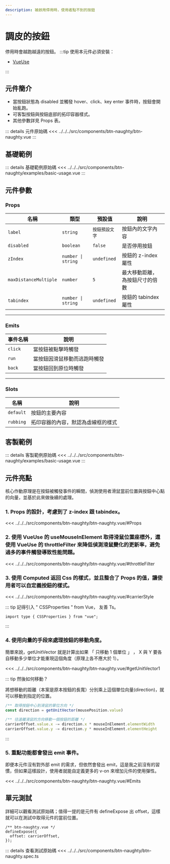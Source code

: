 ```yaml
---
description: 被啟用停用時，使用者點不到的按鈕
---
```


<script setup>
import BasicUsage from '../../../src/components/btn-naughty/examples/basic-usage.vue'
import CustomUsage from '../../../src/components/btn-naughty/examples/custom-usage.vue'
</script>

# 調皮的按鈕 <Badge type="info" text="button" />

停用時會越跑越遠的按鈕。
:::tip 使用本元件必須安裝：

- [VueUse](https://vueuse.org/core/useMouseInElement/)

:::

## 元件簡介

- 當按鈕狀態為 disabled 並觸發 hover、click、key enter 事件時，按鈕會開始亂跑。
- 可客製按鈕與按鈕底部的拓印容器樣式。
- 其他參數詳見 Props 表。

::: details 元件原始碼
<<< ../../../src/components/btn-naughty/btn-naughty.vue
:::

## 基礎範例

<BasicUsage title="basic-usage"/>

::: details 基礎範例原始碼
<<< ../../../src/components/btn-naughty/examples/basic-usage.vue
:::

## 元件參數

### Props

| 名稱                  | 類型               | 預設值         | 說明                           |
| --------------------- | ------------------ | -------------- | ------------------------------ |
| `label`               | `string`           | `按鈕預設文字` | 按鈕內的文字內容               |
| `disabled`            | `boolean`          | `false`        | 是否停用按鈕                   |
| `zIndex`              | `number \| string` | `undefined`    | 按鈕的 z-index 屬性            |
| `maxDistanceMultiple` | `number`           | `5`            | 最大移動距離，為按鈕尺寸的倍數 |
| `tabindex`            | `number \| string` | `undefined`    | 按鈕的 tabindex 屬性           |

---

### Emits

| 事件名稱 | 說明                         |
| -------- | ---------------------------- |
| `click`  | 當按鈕被點擊時觸發           |
| `run`    | 當按鈕因滑鼠移動而逃跑時觸發 |
| `back`   | 當按鈕回到原位時觸發         |

---

### Slots

| 名稱      | 說明                               |
| --------- | ---------------------------------- |
| `default` | 按鈕的主要內容                     |
| `rubbing` | 拓印容器的內容，默認為虛線框的樣式 |

## 客製範例

<CustomUsage title="custom-usage"/>

::: details 客製範例原始碼
<<< ../../../src/components/btn-naughty/examples/basic-usage.vue
:::

## 元件亮點

核心作動原理是在按鈕被觸發事件的瞬間，偵測使用者滑鼠當前位置與按鈕中心點的向量，並基於此來做後續的處理。

### 1. Props 的設計，考慮到了 z-index 跟 tabindex。

<<< ../../../src/components/btn-naughty/btn-naughty.vue/#Props

### 2. 使用 VueUse 的 useMouseInElement 取得滑鼠位置座標外，還使用 VueUse 的 throttleFilter 來降低偵測滑鼠變化的更新率，避免過多的事件觸發導致性能問題。

<<< ../../../src/components/btn-naughty/btn-naughty.vue/#throttleFilter

### 3. 使用 Computed 返回 Css 的樣式，並且整合了 Props 的值，讓使用者可以自定義按鈕的樣式。

<<< ../../../src/components/btn-naughty/btn-naughty.vue/#carrierStyle

::: tip 記得引入 " CSSProperties " from Vue， 友善 Ts。

```javascript{2}
import type { CSSProperties } from "vue";
```

:::

### 4. 使用向量的手段來處理按鈕的移動角度。

簡單來說，getUnitVector 就是計算出如果 「 只移動 1 個單位 」 ， X 與 Y 要各自移動多少單位才能重現這個角度（原理上各不應大於 1）。

<<< ../../../src/components/btn-naughty/btn-naughty.vue/#getUnitVector1

::: tip 然後如何移動？

將想移動的距離（本案是原本按鈕的長寬）分別乘上這個單位向量(direction)，就可以移動到指定的位置。

```javascript
/** 取得按鈕中心到滑鼠的單位方向 */
const direction = getUnitVector(mousePosition.value)

/** 往遠離滑鼠的方向移動一個按鈕的距離 */
carrierOffset.value.x -= direction.x * mouseInElement.elementWidth
carrierOffset.value.y -= direction.y * mouseInElement.elementHeight
```

:::

### 5. 重點功能都會發出 emit 事件。

即便本元件沒有對外部 emit 的需求，但依然會發出 emit，這是我之前沒有的習慣，但如果這樣設計，使用者就能自定義更多的 v-on 來增加元件的使用彈性。

<<< ../../../src/components/btn-naughty/btn-naughty.vue/#Emits

## 單元測試

詳細可以觀看測試原始碼；值得一提的是元件有 defineExpose 出 offset，這樣就可以在測試中取得元件的當前位置。

```javascript{2}
/** btn-naughty.vue */
defineExpose({
  offset: carrierOffset,
});
```

::: details 查看測試原始碼
<<< ../../../src/components/btn-naughty/btn-naughty.spec.ts
